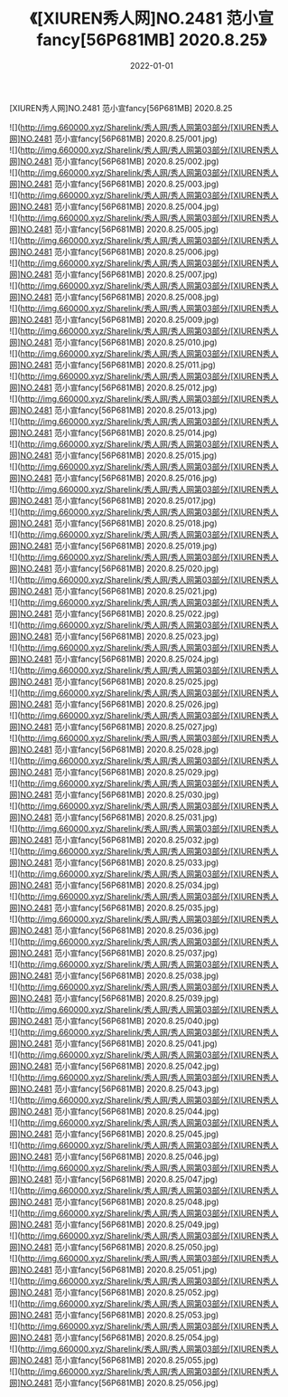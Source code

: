 ﻿---
layout: post
title:  《[XIUREN秀人网]NO.2481 范小宣fancy[56P681MB] 2020.8.25》
date:   2022-01-01
img: http://img.660000.xyz/Sharelink/秀人网/秀人网第03部分/[XIUREN秀人网]NO.2481 范小宣fancy[56P681MB] 2020.8.25/000.jpg
categories: [美女, 清纯, 唯美]
---

[XIUREN秀人网]NO.2481 范小宣fancy[56P681MB] 2020.8.25

 ![](http://img.660000.xyz/Sharelink/秀人网/秀人网第03部分/[XIUREN秀人网]NO.2481 范小宣fancy[56P681MB] 2020.8.25/001.jpg) <br>![](http://img.660000.xyz/Sharelink/秀人网/秀人网第03部分/[XIUREN秀人网]NO.2481 范小宣fancy[56P681MB] 2020.8.25/002.jpg) <br>![](http://img.660000.xyz/Sharelink/秀人网/秀人网第03部分/[XIUREN秀人网]NO.2481 范小宣fancy[56P681MB] 2020.8.25/003.jpg) <br>![](http://img.660000.xyz/Sharelink/秀人网/秀人网第03部分/[XIUREN秀人网]NO.2481 范小宣fancy[56P681MB] 2020.8.25/004.jpg) <br>![](http://img.660000.xyz/Sharelink/秀人网/秀人网第03部分/[XIUREN秀人网]NO.2481 范小宣fancy[56P681MB] 2020.8.25/005.jpg) <br>![](http://img.660000.xyz/Sharelink/秀人网/秀人网第03部分/[XIUREN秀人网]NO.2481 范小宣fancy[56P681MB] 2020.8.25/006.jpg) <br>![](http://img.660000.xyz/Sharelink/秀人网/秀人网第03部分/[XIUREN秀人网]NO.2481 范小宣fancy[56P681MB] 2020.8.25/007.jpg) <br>![](http://img.660000.xyz/Sharelink/秀人网/秀人网第03部分/[XIUREN秀人网]NO.2481 范小宣fancy[56P681MB] 2020.8.25/008.jpg) <br>![](http://img.660000.xyz/Sharelink/秀人网/秀人网第03部分/[XIUREN秀人网]NO.2481 范小宣fancy[56P681MB] 2020.8.25/009.jpg) <br>![](http://img.660000.xyz/Sharelink/秀人网/秀人网第03部分/[XIUREN秀人网]NO.2481 范小宣fancy[56P681MB] 2020.8.25/010.jpg) <br>![](http://img.660000.xyz/Sharelink/秀人网/秀人网第03部分/[XIUREN秀人网]NO.2481 范小宣fancy[56P681MB] 2020.8.25/011.jpg) <br>![](http://img.660000.xyz/Sharelink/秀人网/秀人网第03部分/[XIUREN秀人网]NO.2481 范小宣fancy[56P681MB] 2020.8.25/012.jpg) <br>![](http://img.660000.xyz/Sharelink/秀人网/秀人网第03部分/[XIUREN秀人网]NO.2481 范小宣fancy[56P681MB] 2020.8.25/013.jpg) <br>![](http://img.660000.xyz/Sharelink/秀人网/秀人网第03部分/[XIUREN秀人网]NO.2481 范小宣fancy[56P681MB] 2020.8.25/014.jpg) <br>![](http://img.660000.xyz/Sharelink/秀人网/秀人网第03部分/[XIUREN秀人网]NO.2481 范小宣fancy[56P681MB] 2020.8.25/015.jpg) <br>![](http://img.660000.xyz/Sharelink/秀人网/秀人网第03部分/[XIUREN秀人网]NO.2481 范小宣fancy[56P681MB] 2020.8.25/016.jpg) <br>![](http://img.660000.xyz/Sharelink/秀人网/秀人网第03部分/[XIUREN秀人网]NO.2481 范小宣fancy[56P681MB] 2020.8.25/017.jpg) <br>![](http://img.660000.xyz/Sharelink/秀人网/秀人网第03部分/[XIUREN秀人网]NO.2481 范小宣fancy[56P681MB] 2020.8.25/018.jpg) <br>![](http://img.660000.xyz/Sharelink/秀人网/秀人网第03部分/[XIUREN秀人网]NO.2481 范小宣fancy[56P681MB] 2020.8.25/019.jpg) <br>![](http://img.660000.xyz/Sharelink/秀人网/秀人网第03部分/[XIUREN秀人网]NO.2481 范小宣fancy[56P681MB] 2020.8.25/020.jpg) <br>![](http://img.660000.xyz/Sharelink/秀人网/秀人网第03部分/[XIUREN秀人网]NO.2481 范小宣fancy[56P681MB] 2020.8.25/021.jpg) <br>![](http://img.660000.xyz/Sharelink/秀人网/秀人网第03部分/[XIUREN秀人网]NO.2481 范小宣fancy[56P681MB] 2020.8.25/022.jpg) <br>![](http://img.660000.xyz/Sharelink/秀人网/秀人网第03部分/[XIUREN秀人网]NO.2481 范小宣fancy[56P681MB] 2020.8.25/023.jpg) <br>![](http://img.660000.xyz/Sharelink/秀人网/秀人网第03部分/[XIUREN秀人网]NO.2481 范小宣fancy[56P681MB] 2020.8.25/024.jpg) <br>![](http://img.660000.xyz/Sharelink/秀人网/秀人网第03部分/[XIUREN秀人网]NO.2481 范小宣fancy[56P681MB] 2020.8.25/025.jpg) <br>![](http://img.660000.xyz/Sharelink/秀人网/秀人网第03部分/[XIUREN秀人网]NO.2481 范小宣fancy[56P681MB] 2020.8.25/026.jpg) <br>![](http://img.660000.xyz/Sharelink/秀人网/秀人网第03部分/[XIUREN秀人网]NO.2481 范小宣fancy[56P681MB] 2020.8.25/027.jpg) <br>![](http://img.660000.xyz/Sharelink/秀人网/秀人网第03部分/[XIUREN秀人网]NO.2481 范小宣fancy[56P681MB] 2020.8.25/028.jpg) <br>![](http://img.660000.xyz/Sharelink/秀人网/秀人网第03部分/[XIUREN秀人网]NO.2481 范小宣fancy[56P681MB] 2020.8.25/029.jpg) <br>![](http://img.660000.xyz/Sharelink/秀人网/秀人网第03部分/[XIUREN秀人网]NO.2481 范小宣fancy[56P681MB] 2020.8.25/030.jpg) <br>![](http://img.660000.xyz/Sharelink/秀人网/秀人网第03部分/[XIUREN秀人网]NO.2481 范小宣fancy[56P681MB] 2020.8.25/031.jpg) <br>![](http://img.660000.xyz/Sharelink/秀人网/秀人网第03部分/[XIUREN秀人网]NO.2481 范小宣fancy[56P681MB] 2020.8.25/032.jpg) <br>![](http://img.660000.xyz/Sharelink/秀人网/秀人网第03部分/[XIUREN秀人网]NO.2481 范小宣fancy[56P681MB] 2020.8.25/033.jpg) <br>![](http://img.660000.xyz/Sharelink/秀人网/秀人网第03部分/[XIUREN秀人网]NO.2481 范小宣fancy[56P681MB] 2020.8.25/034.jpg) <br>![](http://img.660000.xyz/Sharelink/秀人网/秀人网第03部分/[XIUREN秀人网]NO.2481 范小宣fancy[56P681MB] 2020.8.25/035.jpg) <br>![](http://img.660000.xyz/Sharelink/秀人网/秀人网第03部分/[XIUREN秀人网]NO.2481 范小宣fancy[56P681MB] 2020.8.25/036.jpg) <br>![](http://img.660000.xyz/Sharelink/秀人网/秀人网第03部分/[XIUREN秀人网]NO.2481 范小宣fancy[56P681MB] 2020.8.25/037.jpg) <br>![](http://img.660000.xyz/Sharelink/秀人网/秀人网第03部分/[XIUREN秀人网]NO.2481 范小宣fancy[56P681MB] 2020.8.25/038.jpg) <br>![](http://img.660000.xyz/Sharelink/秀人网/秀人网第03部分/[XIUREN秀人网]NO.2481 范小宣fancy[56P681MB] 2020.8.25/039.jpg) <br>![](http://img.660000.xyz/Sharelink/秀人网/秀人网第03部分/[XIUREN秀人网]NO.2481 范小宣fancy[56P681MB] 2020.8.25/040.jpg) <br>![](http://img.660000.xyz/Sharelink/秀人网/秀人网第03部分/[XIUREN秀人网]NO.2481 范小宣fancy[56P681MB] 2020.8.25/041.jpg) <br>![](http://img.660000.xyz/Sharelink/秀人网/秀人网第03部分/[XIUREN秀人网]NO.2481 范小宣fancy[56P681MB] 2020.8.25/042.jpg) <br>![](http://img.660000.xyz/Sharelink/秀人网/秀人网第03部分/[XIUREN秀人网]NO.2481 范小宣fancy[56P681MB] 2020.8.25/043.jpg) <br>![](http://img.660000.xyz/Sharelink/秀人网/秀人网第03部分/[XIUREN秀人网]NO.2481 范小宣fancy[56P681MB] 2020.8.25/044.jpg) <br>![](http://img.660000.xyz/Sharelink/秀人网/秀人网第03部分/[XIUREN秀人网]NO.2481 范小宣fancy[56P681MB] 2020.8.25/045.jpg) <br>![](http://img.660000.xyz/Sharelink/秀人网/秀人网第03部分/[XIUREN秀人网]NO.2481 范小宣fancy[56P681MB] 2020.8.25/046.jpg) <br>![](http://img.660000.xyz/Sharelink/秀人网/秀人网第03部分/[XIUREN秀人网]NO.2481 范小宣fancy[56P681MB] 2020.8.25/047.jpg) <br>![](http://img.660000.xyz/Sharelink/秀人网/秀人网第03部分/[XIUREN秀人网]NO.2481 范小宣fancy[56P681MB] 2020.8.25/048.jpg) <br>![](http://img.660000.xyz/Sharelink/秀人网/秀人网第03部分/[XIUREN秀人网]NO.2481 范小宣fancy[56P681MB] 2020.8.25/049.jpg) <br>![](http://img.660000.xyz/Sharelink/秀人网/秀人网第03部分/[XIUREN秀人网]NO.2481 范小宣fancy[56P681MB] 2020.8.25/050.jpg) <br>![](http://img.660000.xyz/Sharelink/秀人网/秀人网第03部分/[XIUREN秀人网]NO.2481 范小宣fancy[56P681MB] 2020.8.25/051.jpg) <br>![](http://img.660000.xyz/Sharelink/秀人网/秀人网第03部分/[XIUREN秀人网]NO.2481 范小宣fancy[56P681MB] 2020.8.25/052.jpg) <br>![](http://img.660000.xyz/Sharelink/秀人网/秀人网第03部分/[XIUREN秀人网]NO.2481 范小宣fancy[56P681MB] 2020.8.25/053.jpg) <br>![](http://img.660000.xyz/Sharelink/秀人网/秀人网第03部分/[XIUREN秀人网]NO.2481 范小宣fancy[56P681MB] 2020.8.25/054.jpg) <br>![](http://img.660000.xyz/Sharelink/秀人网/秀人网第03部分/[XIUREN秀人网]NO.2481 范小宣fancy[56P681MB] 2020.8.25/055.jpg) <br>![](http://img.660000.xyz/Sharelink/秀人网/秀人网第03部分/[XIUREN秀人网]NO.2481 范小宣fancy[56P681MB] 2020.8.25/056.jpg) <br>